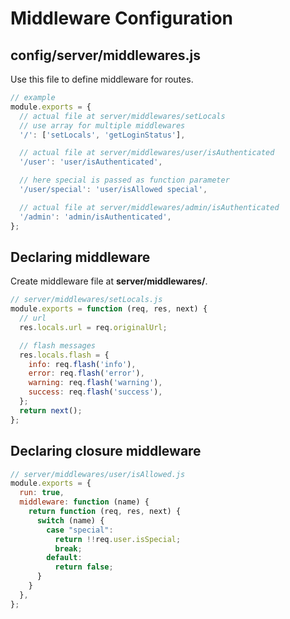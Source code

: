 Middleware Configuration
=========================

## config/server/middlewares.js
Use this file to define middleware for routes.

```js
// example
module.exports = {
  // actual file at server/middlewares/setLocals
  // use array for multiple middlewares
  '/': ['setLocals', 'getLoginStatus'],

  // actual file at server/middlewares/user/isAuthenticated
  '/user': 'user/isAuthenticated',

  // here special is passed as function parameter
  '/user/special': 'user/isAllowed special',

  // actual file at server/middlewares/admin/isAuthenticated
  '/admin': 'admin/isAuthenticated',
};

```

## Declaring middleware
Create middleware file at **server/middlewares/**.

```js
// server/middlewares/setLocals.js
module.exports = function (req, res, next) {
  // url
  res.locals.url = req.originalUrl;

  // flash messages
  res.locals.flash = {
    info: req.flash('info'),
    error: req.flash('error'),
    warning: req.flash('warning'),
    success: req.flash('success'),
  };
  return next();
};

```

## Declaring closure middleware

```js
// server/middlewares/user/isAllowed.js
module.exports = {
  run: true,
  middleware: function (name) {
    return function (req, res, next) {
      switch (name) {
        case "special":
          return !!req.user.isSpecial;
          break;
        default:
          return false;
      }
    }
  },
};

```
